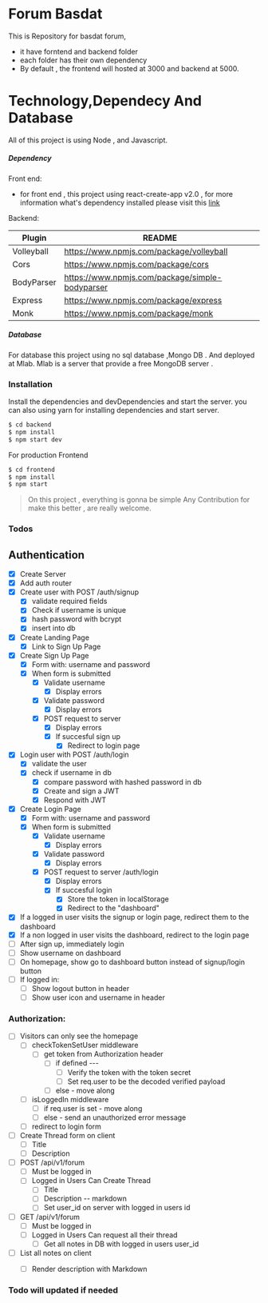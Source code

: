 # Forum Basdat


This is Repository for basdat forum,
  - it have forntend and backend folder 
  - each folder has their own dependency
  - By default , the frontend will hosted at 3000 and backend at 5000.

# Technology,Dependecy And Database

All of this project is using Node , and Javascript.
##### Dependency
Front end:
  - for front end , this project using react-create-app v2.0 , for more information what's dependency installed please visit this [link](https://github.com/facebook/create-react-app)
  

Backend:

| Plugin | README |
| ------ | ------ |
| Volleyball | https://www.npmjs.com/package/volleyball |
| Cors | https://www.npmjs.com/package/cors |
| BodyParser | https://www.npmjs.com/package/simple-bodyparser |
| Express | https://www.npmjs.com/package/express |
| Monk | https://www.npmjs.com/package/monk |

##### Database
For database this project using no sql database ,Mongo DB . And deployed at Mlab.
Mlab is a server that provide a free MongoDB server .

  
### Installation


Install the dependencies and devDependencies and start the server.
you can also using yarn for installing dependencies and start server.

```sh
$ cd backend
$ npm install 
$ npm start dev
```

For production Frontend

```sh
$ cd frontend
$ npm install
$ npm start
```


> On this project , everything is gonna be simple
>Any Contribution for make this better , are really welcome.

### Todos

## Authentication
* [x] Create Server
* [x] Add auth router
* [x] Create user with POST /auth/signup
	* [x] validate required fields
	* [x] Check if username is unique
	* [x] hash password with bcrypt
	* [x] insert into db
* [x] Create Landing Page
	* [x] Link to Sign Up Page
* [x] Create Sign Up Page
	* [x] Form with: username and password
	* [x] When form is submitted
		* [x] Validate username
			* [x] Display errors
		* [x] Validate password
			* [x] Display errors
		* [x] POST request to server
			* [x] Display errors
			* [x] If succesful sign up
				* [x] Redirect to login page
* [x] Login user with POST /auth/login
	* [x] validate the user
	* [x] check if username in db
		* [x] compare password with hashed password in db
		* [x] Create and sign a JWT
      * [x] Respond with JWT
* [x] Create Login Page
	* [x] Form with: username and password
	* [x] When form is submitted
		* [x] Validate username
			*  [x] Display errors
		* [x] Validate password
			* [x] Display errors
		* [x] POST request to server /auth/login
			* [x] Display errors
			* [x] If succesful login
				* [x] Store the token in localStorage
				* [x] Redirect to the "dashboard"
* [x] If a logged in user visits the signup or login page, redirect them to the dashboard
* [x] If a non logged in user visits the dashboard, redirect to the login page
* [ ] After sign up, immediately login
* [ ] Show username on dashboard
* [ ] On homepage, show go to dashboard button instead of signup/login button
* [ ] If logged in:
	* [ ] Show logout button in header
	* [ ] Show user icon and username in header

### Authorization:
* [ ] Visitors can only see the homepage
	* [ ] checkTokenSetUser middleware
		* [ ] get token from Authorization header
			* [ ] if defined ---
				* [ ] Verify the token with the token secret
				* [ ] Set req.user to be the decoded verified payload
			* [ ] else - move along
	* [ ] isLoggedIn middleware
		* [ ] if req.user is set - move along
		* [ ] else - send an unauthorized error message
	* [ ] redirect to login form
* [ ] Create Thread form on client
	* [ ] Title
	* [ ] Description
* [ ] POST /api/v1/forum
	* [ ] Must be logged in
	* [ ] Logged in Users Can Create Thread
		* [ ] Title
		* [ ] Description -- markdown
		* [ ] Set user_id on server with logged in users id
* [ ] GET /api/v1/forum
	* [ ] Must be logged in
	* [ ] Logged in Users Can request all their thread 
		* [ ] Get all notes in DB with logged in users user_id
* [ ] List all notes on client
	* [ ] Render description with Markdown


### Todo will updated if needed 

